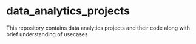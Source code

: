 # data_analytics_projects
This repository contains data analytics projects and their code along with brief understanding of usecases
